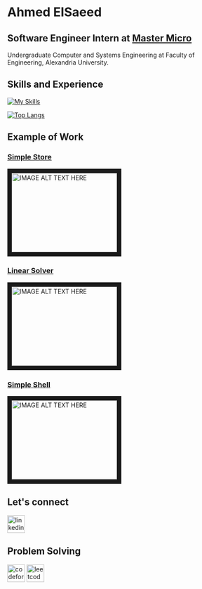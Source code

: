 # Ahmed ElSaeed

## Software Engineer Intern at [Master Micro](https://www.master-micro.com/)
Undergraduate Computer and Systems Engineering at Faculty of Engineering, Alexandria University.

## Skills and Experience

[![My Skills](https://skills.thijs.gg/icons?i=javascript,html,css,ts,angular,java,scala,c,git,postgresql,aws)](https://skills.thijs.gg)

[![Top Langs](https://github-readme-stats.vercel.app/api/top-langs/?username=Ahmedelsa3eed&layout=compact&langs_count=7)](https://github.com/anuraghazra/github-readme-stats)

## Example of Work
### [Simple Store](https://github.com/Ahmedelsa3eed/Simple-Store.git)
<a href="http://www.youtube.com/watch?feature=player_embedded&v=414o_cRAKyQ
" target="_blank"><img src="http://img.youtube.com/vi/lwo93YjxteY/0.jpg" 
alt="IMAGE ALT TEXT HERE" width="240" height="180" border="10" /></a>

### [Linear Solver](https://github.com/Ahmedelsa3eed/linear-solver.git)
<a href="http://www.youtube.com/watch?feature=player_embedded&v=414o_cRAKyQ
" target="_blank"><img src="http://img.youtube.com/vi/414o_cRAKyQ/0.jpg" 
alt="IMAGE ALT TEXT HERE" width="240" height="180" border="10" /></a>

### [Simple Shell](https://github.com/Ahmedelsa3eed/Simple-Shell-Multi-Processing-.git) 
<a href="http://www.youtube.com/watch?feature=player_embedded&v=ldxgQJ777TI
" target="_blank"><img src="http://img.youtube.com/vi/ldxgQJ777TI/0.jpg" 
alt="IMAGE ALT TEXT HERE" width="240" height="180" border="10" /></a>

## Let's connect

[<img src='https://cdn.jsdelivr.net/npm/simple-icons@3.0.1/icons/linkedin.svg' alt='linkedin' height='40'>](https://www.linkedin.com/in/el-saeed/)

## Problem Solving 
[<img src='https://cdn.jsdelivr.net/npm/simple-icons@3.0.1/icons/codeforces.svg' alt='codeforces' height='40'>](https://codeforces.com/profile/Ahmed_sa3ed)
[<img src='https://cdn.jsdelivr.net/npm/simple-icons@3.0.1/icons/leetcode.svg' alt='leetcode' height='40'>](https://leetcode.com/am9068571/)
